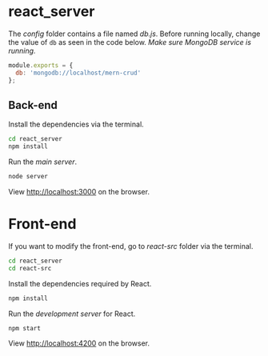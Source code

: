 # react_server

The *config* folder contains a file named *db.js*. Before running locally, change the value of `db` as seen in the code below. *Make sure MongoDB service is running.*
```js
module.exports = {
  db: 'mongodb://localhost/mern-crud'
};
```

## Back-end
Install the dependencies via the terminal.

```bash
cd react_server
npm install
```

Run the *main server*.
```bash
node server
```

View [http://localhost:3000](http://localhost:3000) on the browser.

# Front-end
If you want to modify the front-end, go to *react-src* folder via the terminal.

```bash
cd react_server
cd react-src
```

Install the dependencies required by React.
```bash
npm install
```

Run the *development server* for React.
```bash
npm start
```

View [http://localhost:4200](http://localhost:4200) on the browser.



